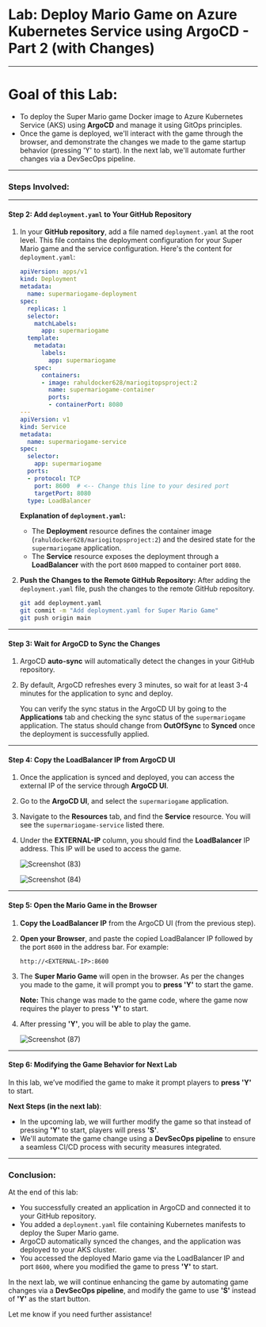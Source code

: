
# **Lab: Deploy Mario Game on Azure Kubernetes Service using ArgoCD - Part 2 (with Changes)**

---

# **Goal of this Lab:**
- To deploy the Super Mario game Docker image to Azure Kubernetes Service (AKS) using **ArgoCD** and manage it using GitOps principles.
- Once the game is deployed, we'll interact with the game through the browser, and demonstrate the changes we made to the game startup behavior (pressing 'Y' to start). In the next lab, we'll automate further changes via a DevSecOps pipeline.

---

### **Steps Involved:**

---

#### **Step 2: Add `deployment.yaml` to Your GitHub Repository**

1. In your **GitHub repository**, add a file named `deployment.yaml` at the root level. This file contains the deployment configuration for your Super Mario game and the service configuration. Here's the content for `deployment.yaml`:

   ```yaml
   apiVersion: apps/v1
   kind: Deployment
   metadata:
     name: supermariogame-deployment
   spec:
     replicas: 1
     selector:
       matchLabels:
         app: supermariogame
     template:
       metadata:
         labels:
           app: supermariogame
       spec:
         containers:
         - image: rahuldocker628/mariogitopsproject:2
           name: supermariogame-container
           ports:
           - containerPort: 8080
   ---
   apiVersion: v1
   kind: Service
   metadata:
     name: supermariogame-service
   spec:
     selector:
       app: supermariogame
     ports:
     - protocol: TCP
       port: 8600  # <-- Change this line to your desired port
       targetPort: 8080
     type: LoadBalancer
   ```

   **Explanation of `deployment.yaml`:**
   - The **Deployment** resource defines the container image (`rahuldocker628/mariogitopsproject:2`) and the desired state for the `supermariogame` application.
   - The **Service** resource exposes the deployment through a **LoadBalancer** with the port `8600` mapped to container port `8080`.

2. **Push the Changes to the Remote GitHub Repository:**
   After adding the `deployment.yaml` file, push the changes to the remote GitHub repository.

   ```bash
   git add deployment.yaml
   git commit -m "Add deployment.yaml for Super Mario Game"
   git push origin main
   ```

---

#### **Step 3: Wait for ArgoCD to Sync the Changes**

1. ArgoCD **auto-sync** will automatically detect the changes in your GitHub repository.
2. By default, ArgoCD refreshes every 3 minutes, so wait for at least 3-4 minutes for the application to sync and deploy.

   You can verify the sync status in the ArgoCD UI by going to the **Applications** tab and checking the sync status of the `supermariogame` application. The status should change from **OutOfSync** to **Synced** once the deployment is successfully applied.

---

#### **Step 4: Copy the LoadBalancer IP from ArgoCD UI**

1. Once the application is synced and deployed, you can access the external IP of the service through **ArgoCD UI**.
   
2. Go to the **ArgoCD UI**, and select the `supermariogame` application.

3. Navigate to the **Resources** tab, and find the **Service** resource. You will see the `supermariogame-service` listed there.

4. Under the **EXTERNAL-IP** column, you should find the **LoadBalancer** IP address. This IP will be used to access the game.

   ![Screenshot (83)](https://github.com/user-attachments/assets/41753acf-f78c-41d9-8f99-68cdf9c4dd12)

   
   ![Screenshot (84)](https://github.com/user-attachments/assets/7193e2ac-cace-4920-b98b-39dfc1b2fc15)



---

#### **Step 5: Open the Mario Game in the Browser**

1. **Copy the LoadBalancer IP** from the ArgoCD UI (from the previous step).
   
2. **Open your Browser**, and paste the copied LoadBalancer IP followed by the port `8600` in the address bar. For example:

   ```
   http://<EXTERNAL-IP>:8600
   ```

3. The **Super Mario Game** will open in the browser. As per the changes you made to the game, it will prompt you to **press 'Y'** to start the game.

   **Note:** This change was made to the game code, where the game now requires the player to press **'Y'** to start.

4. After pressing **'Y'**, you will be able to play the game.

   ![Screenshot (87)](https://github.com/user-attachments/assets/6bcfa36a-a8d8-43d9-a588-b3a220b6df59)


---

#### **Step 6: Modifying the Game Behavior for Next Lab**

In this lab, we’ve modified the game to make it prompt players to **press 'Y'** to start. 

**Next Steps (in the next lab)**:
- In the upcoming lab, we will further modify the game so that instead of pressing **'Y'** to start, players will press **'S'**.
- We'll automate the game change using a **DevSecOps pipeline** to ensure a seamless CI/CD process with security measures integrated.

---

### **Conclusion:**

At the end of this lab:
- You successfully created an application in ArgoCD and connected it to your GitHub repository.
- You added a `deployment.yaml` file containing Kubernetes manifests to deploy the Super Mario game.
- ArgoCD automatically synced the changes, and the application was deployed to your AKS cluster.
- You accessed the deployed Mario game via the LoadBalancer IP and port `8600`, where you modified the game to press **'Y'** to start.

In the next lab, we will continue enhancing the game by automating game changes via a **DevSecOps pipeline**, and modify the game to use **'S'** instead of **'Y'** as the start button.

Let me know if you need further assistance!


